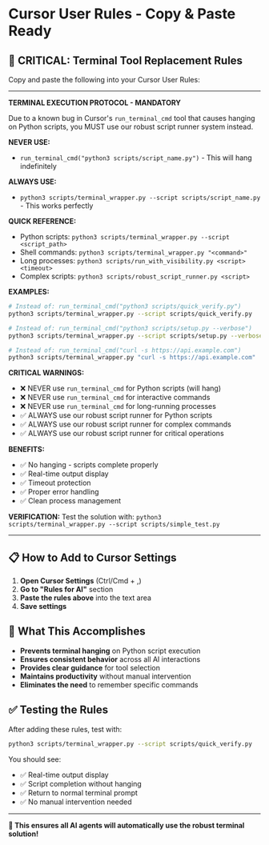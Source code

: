 # Cursor User Rules - Copy & Paste Ready

## 🚨 **CRITICAL: Terminal Tool Replacement Rules**

Copy and paste the following into your Cursor User Rules:

---

**TERMINAL EXECUTION PROTOCOL - MANDATORY**

Due to a known bug in Cursor's `run_terminal_cmd` tool that causes hanging on Python scripts, you MUST use our robust script runner system instead.

**NEVER USE:**
- `run_terminal_cmd("python3 scripts/script_name.py")` - This will hang indefinitely

**ALWAYS USE:**
- `python3 scripts/terminal_wrapper.py --script scripts/script_name.py` - This works perfectly

**QUICK REFERENCE:**
- Python scripts: `python3 scripts/terminal_wrapper.py --script <script_path>`
- Shell commands: `python3 scripts/terminal_wrapper.py "<command>"`
- Long processes: `python3 scripts/run_with_visibility.py <script> <timeout>`
- Complex scripts: `python3 scripts/robust_script_runner.py <script>`

**EXAMPLES:**
```bash
# Instead of: run_terminal_cmd("python3 scripts/quick_verify.py")
python3 scripts/terminal_wrapper.py --script scripts/quick_verify.py

# Instead of: run_terminal_cmd("python3 scripts/setup.py --verbose")
python3 scripts/terminal_wrapper.py --script scripts/setup.py --verbose

# Instead of: run_terminal_cmd("curl -s https://api.example.com")
python3 scripts/terminal_wrapper.py "curl -s https://api.example.com"
```

**CRITICAL WARNINGS:**
- ❌ NEVER use `run_terminal_cmd` for Python scripts (will hang)
- ❌ NEVER use `run_terminal_cmd` for interactive commands
- ❌ NEVER use `run_terminal_cmd` for long-running processes
- ✅ ALWAYS use our robust script runner for Python scripts
- ✅ ALWAYS use our robust script runner for complex commands
- ✅ ALWAYS use our robust script runner for critical operations

**BENEFITS:**
- ✅ No hanging - scripts complete properly
- ✅ Real-time output display
- ✅ Timeout protection
- ✅ Proper error handling
- ✅ Clean process management

**VERIFICATION:**
Test the solution with: `python3 scripts/terminal_wrapper.py --script scripts/simple_test.py`

---

## 📋 **How to Add to Cursor Settings**

1. **Open Cursor Settings** (Ctrl/Cmd + ,)
2. **Go to "Rules for AI"** section
3. **Paste the rules above** into the text area
4. **Save settings**

## 🎯 **What This Accomplishes**

- **Prevents terminal hanging** on Python script execution
- **Ensures consistent behavior** across all AI interactions
- **Provides clear guidance** for tool selection
- **Maintains productivity** without manual intervention
- **Eliminates the need** to remember specific commands

## ✅ **Testing the Rules**

After adding these rules, test with:
```bash
python3 scripts/terminal_wrapper.py --script scripts/quick_verify.py
```

You should see:
- ✅ Real-time output display
- ✅ Script completion without hanging
- ✅ Return to normal terminal prompt
- ✅ No manual intervention needed

---

**🚀 This ensures all AI agents will automatically use the robust terminal solution!**
